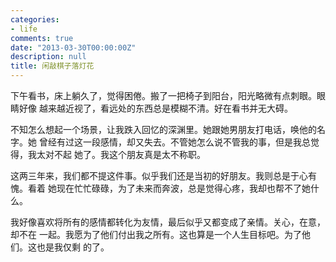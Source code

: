 ```yaml
---
categories:
- life
comments: true
date: "2013-03-30T00:00:00Z"
description: null
title: 闲敲棋子落灯花
---
```

下午看书，床上躺久了，觉得困倦。搬了一把椅子到阳台，阳光略微有点刺眼。眼睛好像
越来越近视了，看远处的东西总是模糊不清。好在看书并无大碍。


不知怎么想起一个场景，让我跌入回忆的深渊里。她跟她男朋友打电话，唤他的名字。她
曾经有过这一段感情，却又失去。不管她怎么说不管我的事，但是我总觉得，我太对不起
她了。我这个朋友真是太不称职。



这两三年来，我们都不提这件事。似乎我们还是当初的好朋友。我则总是于心有愧。看着
她现在忙忙碌碌，为了未来而奔波，总是觉得心疼，我却也帮不了她什么。


我好像喜欢将所有的感情都转化为友情，最后似乎又都变成了亲情。关心，在意，却不在
一起。我愿为了他们付出我之所有。这也算是一个人生目标吧。为了他们。这也是我仅剩
的了。
